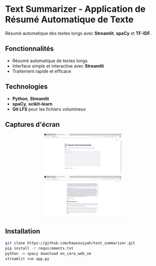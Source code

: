 # Text Summarizer - Application de Résumé Automatique de Texte

Résumé automatique des textes longs avec **Streamlit**, **spaCy** et **TF-IDF**.

## Fonctionnalités
- Résumé automatique de textes longs
- Interface simple et interactive avec **Streamlit**
- Traitement rapide et efficace

## Technologies
- **Python**, **Streamlit**
- **spaCy**, **scikit-learn**
- **Git LFS** pour les fichiers volumineux

## Captures d'écran
<div align="center">
  <img src="./screenshots/interface.PNG" width="50%" alt="Interface">
</div>
<div align="center">
  <img src="./screenshots/test.PNG" width="50%" alt="Interface">
</div>

## Installation
```bash
git clone https://github.com/Kawsouiyah/text_summarizer.git
pip install -r requirements.txt
python -m spacy download en_core_web_sm
streamlit run app.py
